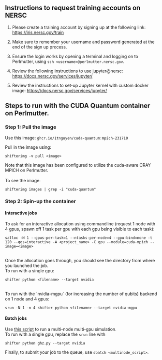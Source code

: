 
## Instructions to request training accounts on NERSC

1. Please create a training account by signing up at the following link:
https://iris.nersc.gov/train

2. Make sure to remember your username and password generated at the end of the sign up process.

3. Ensure the login works by opening a terminal and logging on to Perlmutter, using
`ssh <username>@perlmutter.nersc.gov`.

4. Review the following instructions to use jupyter@nersc:
https://docs.nersc.gov/services/jupyter/

5. Review the instructions to set-up Jupyter kernel with custom docker image:
https://docs.nersc.gov/services/jupyter/


## Steps to run with the CUDA Quantum container on Perlmutter.

### Step 1: Pull the image
Use this image:  `ghcr.io/1tnguyen/cuda-quantum:mpich-231710`

Pull in the image using:
```
shifterimg -v pull <image>
```
Note that this image has been configured to utilize the cuda-aware CRAY MPICH on Perlmutter.  
<br>
To see the image:
```
shifterimg images | grep -i "cuda-quantum"
```

### Step 2: Spin-up the container

#### Interactive jobs

To ask for an interactive allocation using commandline (request 1 node with 4 gpus, spawn off 1 task per gpu with each gpu being visible to each task):

```
salloc -N 1 --gpus-per-task=1 --ntasks-per-node=4 --gpu-bind=none -t 120 --qos=interactive -A <project_name> -C gpu --module=cuda-mpich --image=<image>
```

<br>
Once the allocation goes through, you should see the directory from where you launched the job.  
<br>
To run with a single gpu:
<br>

```
shifter python <filename> --target nvidia
```

<br>
To run with the `nvidia-mgpu` (for increasing the number of qubits) backend on 1 node and 4 gpus:

```
srun -N 1 -n 4 shifter python <filename> --target nvidia-mgpu
```

#### Batch jobs
Use [this script](https://github.com/poojarao8/nersc-quantum-day/blob/master/multinode.script) to run a multi-node multi-gpu simulation.
<br>
To run with a single gpu, replace the `srun` line with 

```
shifter python ghz.py --target nvidia
```

Finally, to submit your job to the queue, use `sbatch <multinode_script>`.
